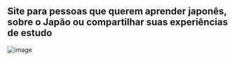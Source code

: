## Site para pessoas que querem aprender japonês, sobre o Japão ou compartilhar suas experiências de estudo
 
![image](https://github.com/luisgomes2002/siteReact/assets/85139913/ddf12c90-3db8-41f9-b6c5-a826934fba4f)

